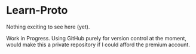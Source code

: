 Learn-Proto
===========

Nothing exciting to see here (yet).

Work in Progress. Using GitHub purely for version control at the moment, would make this a private repository if I could afford the premium account.
